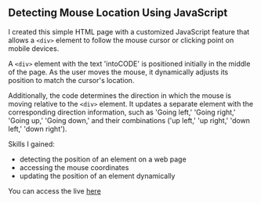 ## Detecting Mouse Location Using JavaScript

I created this simple HTML page with a customized JavaScript feature that allows a `<div>` element to follow the mouse cursor or clicking point on mobile devices. 

A `<div>` element with the text 'intoCODE' is positioned initially in the middle of the page. As the user moves the mouse, it dynamically adjusts its position to match the cursor's location.

Additionally, the code determines the direction in which the mouse is moving relative to the `<div>` element. It updates a separate element with the corresponding direction information, such as 'Going left,' 'Going right,' 'Going up,' 'Going down,' and their combinations ('up left,' 'up right,' 'down left,' 'down right').


Skills I gained:
  * detecting the position of an element on a web page
  * accessing the mouse coordinates
  * updating the position of an element dynamically

You can access the live [here](https://detect-mouse-location-js.netlify.app)
